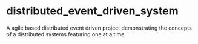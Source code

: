 # distributed_event_driven_system

A agile based distributed event driven project demonstrating the concepts of a distributed systems featuring one at a time.